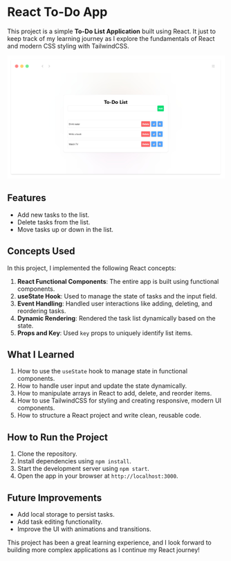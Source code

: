 # React To-Do App

This project is a simple **To-Do List Application** built using React. It just to keep track of my learning journey as I explore the fundamentals of React and modern CSS styling with TailwindCSS.

![App Screenshot](public/ToDo-app.png)

## Features

- Add new tasks to the list.
- Delete tasks from the list.
- Move tasks up or down in the list.

## Concepts Used

In this project, I implemented the following React concepts:

1. **React Functional Components**: The entire app is built using functional components.
2. **useState Hook**: Used to manage the state of tasks and the input field.
3. **Event Handling**: Handled user interactions like adding, deleting, and reordering tasks.
4. **Dynamic Rendering**: Rendered the task list dynamically based on the state.
5. **Props and Key**: Used `key` props to uniquely identify list items.

## What I Learned

1. How to use the `useState` hook to manage state in functional components.
2. How to handle user input and update the state dynamically.
3. How to manipulate arrays in React to add, delete, and reorder items.
4. How to use TailwindCSS for styling and creating responsive, modern UI components.
5. How to structure a React project and write clean, reusable code.

## How to Run the Project

1. Clone the repository.
2. Install dependencies using `npm install`.
3. Start the development server using `npm start`.
4. Open the app in your browser at `http://localhost:3000`.

## Future Improvements

- Add local storage to persist tasks.
- Add task editing functionality.
- Improve the UI with animations and transitions.

This project has been a great learning experience, and I look forward to building more complex applications as I continue my React journey!

